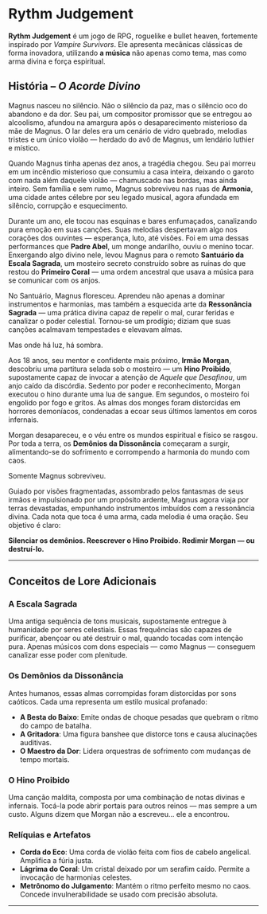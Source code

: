 # Rythm Judgement

**Rythm Judgement** é um jogo de RPG, roguelike e bullet heaven, fortemente inspirado por *Vampire Survivors*. Ele apresenta mecânicas clássicas de forma inovadora, utilizando **a música** não apenas como tema, mas como arma divina e força espiritual.

## História – *O Acorde Divino*

Magnus nasceu no silêncio. Não o silêncio da paz, mas o silêncio oco do abandono e da dor. Seu pai, um compositor promissor que se entregou ao alcoolismo, afundou na amargura após o desaparecimento misterioso da mãe de Magnus. O lar deles era um cenário de vidro quebrado, melodias tristes e um único violão — herdado do avô de Magnus, um lendário luthier e místico.

Quando Magnus tinha apenas dez anos, a tragédia chegou. Seu pai morreu em um incêndio misterioso que consumiu a casa inteira, deixando o garoto com nada além daquele violão — chamuscado nas bordas, mas ainda inteiro. Sem família e sem rumo, Magnus sobreviveu nas ruas de **Armonia**, uma cidade antes célebre por seu legado musical, agora afundada em silêncio, corrupção e esquecimento.

Durante um ano, ele tocou nas esquinas e bares enfumaçados, canalizando pura emoção em suas canções. Suas melodias despertavam algo nos corações dos ouvintes — esperança, luto, até visões. Foi em uma dessas performances que **Padre Abel**, um monge andarilho, ouviu o menino tocar. Enxergando algo divino nele, levou Magnus para o remoto **Santuário da Escala Sagrada**, um mosteiro secreto construído sobre as ruínas do que restou do **Primeiro Coral** — uma ordem ancestral que usava a música para se comunicar com os anjos.

No Santuário, Magnus floresceu. Aprendeu não apenas a dominar instrumentos e harmonias, mas também a esquecida arte da **Ressonância Sagrada** — uma prática divina capaz de repelir o mal, curar feridas e canalizar o poder celestial. Tornou-se um prodígio; diziam que suas canções acalmavam tempestades e elevavam almas.

Mas onde há luz, há sombra.

Aos 18 anos, seu mentor e confidente mais próximo, **Irmão Morgan**, descobriu uma partitura selada sob o mosteiro — um **Hino Proibido**, supostamente capaz de invocar a atenção de *Aquele que Desafinou*, um anjo caído da discórdia. Sedento por poder e reconhecimento, Morgan executou o hino durante uma lua de sangue. Em segundos, o mosteiro foi engolido por fogo e gritos. As almas dos monges foram distorcidas em horrores demoníacos, condenadas a ecoar seus últimos lamentos em coros infernais.

Morgan desapareceu, e o véu entre os mundos espiritual e físico se rasgou. Por toda a terra, os **Demônios da Dissonância** começaram a surgir, alimentando-se do sofrimento e corrompendo a harmonia do mundo com caos.

Somente Magnus sobreviveu.

Guiado por visões fragmentadas, assombrado pelos fantasmas de seus irmãos e impulsionado por um propósito ardente, Magnus agora viaja por terras devastadas, empunhando instrumentos imbuídos com a ressonância divina. Cada nota que toca é uma arma, cada melodia é uma oração. Seu objetivo é claro:

**Silenciar os demônios. Reescrever o Hino Proibido. Redimir Morgan — ou destruí-lo.**

---

## Conceitos de Lore Adicionais

### A Escala Sagrada
Uma antiga sequência de tons musicais, supostamente entregue à humanidade por seres celestiais. Essas frequências são capazes de purificar, abençoar ou até destruir o mal, quando tocadas com intenção pura. Apenas músicos com dons especiais — como Magnus — conseguem canalizar esse poder com plenitude.

### Os Demônios da Dissonância
Antes humanos, essas almas corrompidas foram distorcidas por sons caóticos. Cada uma representa um estilo musical profanado:
- **A Besta do Baixo**: Emite ondas de choque pesadas que quebram o ritmo do campo de batalha.
- **A Gritadora**: Uma figura banshee que distorce tons e causa alucinações auditivas.
- **O Maestro da Dor**: Lidera orquestras de sofrimento com mudanças de tempo mortais.

### O Hino Proibido
Uma canção maldita, composta por uma combinação de notas divinas e infernais. Tocá-la pode abrir portais para outros reinos — mas sempre a um custo. Alguns dizem que Morgan não a escreveu... ele a encontrou.

### Relíquias e Artefatos
- **Corda do Eco**: Uma corda de violão feita com fios de cabelo angelical. Amplifica a fúria justa.
- **Lágrima do Coral**: Um cristal deixado por um serafim caído. Permite a invocação de harmonias celestes.
- **Metrônomo do Julgamento**: Mantém o ritmo perfeito mesmo no caos. Concede invulnerabilidade se usado com precisão absoluta.

---